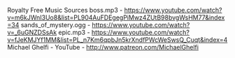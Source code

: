 Royalty Free Music Sources
boss.mp3 - https://www.youtube.com/watch?v=m6kJWnI3Uo8&list=PL904AuFDEgegPiMwz4ZUtB98bvgWsHM77&index=34
sands_of_mystery.ogg - https://www.youtube.com/watch?v=_6uGNZDSsAk
epic.mp3 - https://www.youtube.com/watch?v=fJeKMJYf1MM&list=PL_n7Km6qpbJn5krXndfPWcWeSwsQ_Cuqt&index=4
Michael Ghelfi - YouTube - http://www.patreon.com/MichaelGhelfi